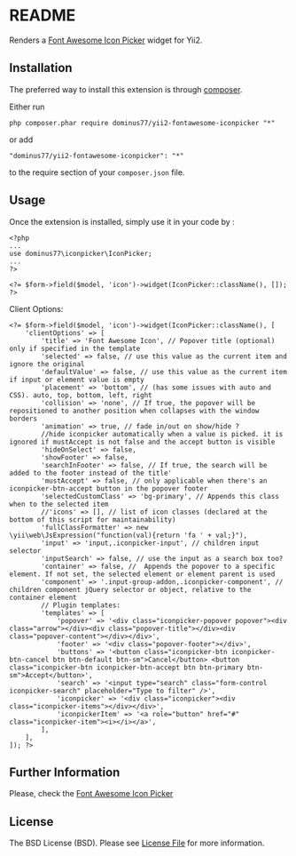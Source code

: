 README
======
Renders a [Font Awesome Icon Picker](https://itsjavi.com/fontawesome-iconpicker/) widget for Yii2.

Installation
------------

The preferred way to install this extension is through [composer](http://getcomposer.org/download/).

Either run

```
php composer.phar require dominus77/yii2-fontawesome-iconpicker "*"
```

or add

```
"dominus77/yii2-fontawesome-iconpicker": "*"
```

to the require section of your `composer.json` file.


Usage
-----

Once the extension is installed, simply use it in your code by  :

```
<?php
...
use dominus77\iconpicker\IconPicker;
...
?>

<?= $form->field($model, 'icon')->widget(IconPicker::className(), []); ?>

```

Client Options:
```
<?= $form->field($model, 'icon')->widget(IconPicker::className(), [
    'clientOptions' => [
        'title' => 'Font Awesome Icon', // Popover title (optional) only if specified in the template
        'selected' => false, // use this value as the current item and ignore the original
        'defaultValue' => false, // use this value as the current item if input or element value is empty
        'placement' => 'bottom', // (has some issues with auto and CSS). auto, top, bottom, left, right
        'collision' => 'none', // If true, the popover will be repositioned to another position when collapses with the window borders
        'animation' => true, // fade in/out on show/hide ?
        //hide iconpicker automatically when a value is picked. it is ignored if mustAccept is not false and the accept button is visible
        'hideOnSelect' => false,
        'showFooter' => false,
        'searchInFooter' => false, // If true, the search will be added to the footer instead of the title'
        'mustAccept' => false, // only applicable when there's an iconpicker-btn-accept button in the popover footer
        'selectedCustomClass' => 'bg-primary', // Appends this class when to the selected item
        //'icons' => [], // list of icon classes (declared at the bottom of this script for maintainability)
        'fullClassFormatter' => new \yii\web\JsExpression("function(val){return 'fa ' + val;}"),
        'input' => 'input,.iconpicker-input', // children input selector
        'inputSearch' => false, // use the input as a search box too?
        'container' => false, //  Appends the popover to a specific element. If not set, the selected element or element parent is used
        'component' => '.input-group-addon,.iconpicker-component', // children component jQuery selector or object, relative to the container element
        // Plugin templates:
        'templates' => [
            'popover' => '<div class="iconpicker-popover popover"><div class="arrow"></div><div class="popover-title"></div><div class="popover-content"></div></div>',
            'footer' => '<div class="popover-footer"></div>',
            'buttons' => '<button class="iconpicker-btn iconpicker-btn-cancel btn btn-default btn-sm">Cancel</button> <button class="iconpicker-btn iconpicker-btn-accept btn btn-primary btn-sm">Accept</button>',
            'search' => '<input type="search" class="form-control iconpicker-search" placeholder="Type to filter" />',
            'iconpicker' => '<div class="iconpicker"><div class="iconpicker-items"></div></div>',
            'iconpickerItem' => '<a role="button" href="#" class="iconpicker-item"><i></i></a>',
        ],
    ],
]); ?>
```
Further Information
-----
Please, check the [Font Awesome Icon Picker](https://itsjavi.com/fontawesome-iconpicker/)

License
-----
The BSD License (BSD). Please see [License File](https://github.com/Dominus77/yii2-fontawesome-iconpicker/blob/master/LICENSE.md) for more information.